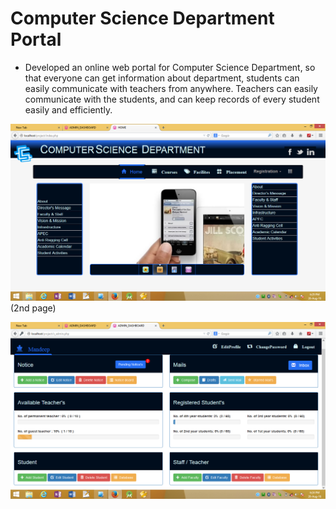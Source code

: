 # Computer Science Department Portal

- Developed an online web portal for Computer Science Department, so that everyone can get information about department, students can easily communicate with teachers from anywhere. Teachers can easily communicate with the students, and can keep records of every student easily and efficiently.

![alt tag](https://raw.githubusercontent.com/ashish-uiet/summer_trainning-HPE-/master/img/homepic.png)
             (2nd page)
             
             
            
             
             
![alt tag](https://raw.githubusercontent.com/ashish-uiet/summer_trainning-HPE-/master/img/projectpi.png)
